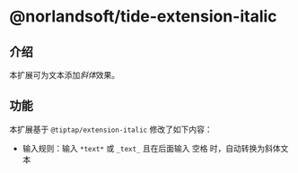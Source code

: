 # @norlandsoft/tide-extension-italic

## 介绍

本扩展可为文本添加*斜体*效果。

## 功能

本扩展基于 `@tiptap/extension-italic` 修改了如下内容：

- 输入规则：输入 `*text*` 或 `_text_` 且在后面输入 <kbd>空格</kbd> 时，自动转换为斜体文本

